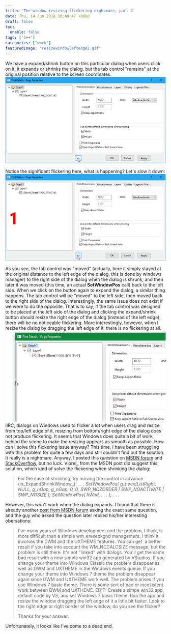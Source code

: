 ```yaml
---
title: 'The window-resizing-flickering nightmare, part 2'
date: Thu, 14 Jun 2018 10:49:47 +0000
draft: false
toc:
  enable: false
tags: ['C++']
categories: ["work"]
featuredImage: "resizewindowleftedge2.gif"
---
```


We have a expand/shrink button on this particular dialog when users click on it, it expands or shrinks the dialog, but the tab control "remains" at the original position relative to the screen coordinates. ![ResizeLeftEdge.gif](resizeleftedge.gif)

Notice the significant flickering here, what is happening? Let's slow it down:
![DialogFlickering.gif](dialogflickering.gif)

As you see, the tab control was "moved" (actually, here it simply stayed at the original distance to the left edge of the dialog, this is done by windows manager) to the right side of the dialog when the dialog is shrunk, and then later it was moved (this time, an actual **SetWindowPos** call) back to the left side. When we click on the button again to expand the dialog, a similar thing happens. The tab control will be "moved" to the left side, then moved back to the right side of the dialog. Interestingly, the same issue does not exist if we were to do the opposite. That is to say, if the tab control was designed to be placed at the left side of the dialog and clicking the expand/shrink button should resize the right edge of the dialog (instead of the left edge), there will be no noticeable flickering. More interestingly, however, when I resize the dialog by dragging the left edge of it, there is no flickering at all. ![ResizeWindowLeftEdge2.gif](resizewindowleftedge2.gif) IIRC, dialogs on Windows used to flicker a lot when users drag and resize from top/left edge of it, resizing from bottom/right edge of the dialog does not produce flickering. It seems that Windows does quite a bit of work behind the scene to make the resizing appears as smooth as possible. How can I solve this flickering issue anyway? This time, I have been struggling with this problem for quite a few days and still couldn't find out the solution. It really is a nightmare. Anyway, I posted this question on [MSDN forum](https://social.msdn.microsoft.com/Forums/vstudio/en-US/93ad3a77-90ab-46fa-adc1-b5fe3af05767/reduce-flickering-when-using-setwindowpos-to-change-left-edge-of-a-window) and [StackOverflow](https://stackoverflow.com/questions/50898990/reduce-flickering-when-using-setwindowpos-to-change-the-left-edge-of-a-window), but no luck. Viorel\_ from the MSDN post did suggest this solution, which kind of solve the flickering when shrinking the dialog:

> For the case of shrinking, try moving the control in advance (in_ExpandShrinkWindow_): _. . . SetWindowPos( g\_hwndListRight, NULL, g\_nGap, g\_nGap, 0, 0, SWP\_NOZORDER | SWP\_NOACTIVATE | SWP\_NOSIZE ); SetWindowPos( hWnd, . . . ); . . ._

However, this won't work when the dialog expands. I found that there is already another [post from MSDN forum](https://social.msdn.microsoft.com/Forums/windowsdesktop/en-US/96fbddcd-559e-4fe9-95b3-3ee16b67fa8d/dialogs-children-flickering-during-resizing) asking the exact same question, and the guy who asked the question later replied his/her interesting obersations:

> I've many years of Windows development and the problem, I think, is more difficult than a simple wm\_erasebkgnd management. I think it involves the DWM and the UXTHEME features. You can get  a better result if you take into account the WM\_NCCALCSIZE message, but the problem is still there. It's not "linked" with dialogs. You'll get the same bad result with a new simple win32 app generated by VStudios. If you change your theme into Windows Classic the problem disappear as well as DWM and UXTHEME in the Windows events queue. If you change your theme into Windows 7 theme the problem disappear again since DWM and UXTHEME work well. The problem arises if you use Windows 7 basic theme. There is some sort of bad or incosistent work between DWM and UXTHEME. EDIT: Create a simpe win32 app, default code by VS, and set Windows 7 basic theme. Run the app and resize the window dragging the left edge of it a little bit faster. Look to the right edge or right border of the window, do you see the flicker?
> 
> Thanks for your answer.

Unfortunately, it looks like I've come to a dead end.